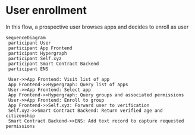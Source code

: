 # User enrollment

In this flow, a prospective user browses apps and decides to enroll as user

```mermaid
sequenceDiagram
 participant User
 participant App Frontend
 participant Hypergraph
 participant Self.xyz
 participant Smart Contract Backend
 participant ENS

 User->>App Frontend: Visit list of app
 App Frontend->>Hypergraph: Query list of apps
 User->>App Frontend: Select app
 App Frontend->>Hypergraph: Query groups and associated permissions
 User->>App Frontend: Enroll to group
 App Frontend->>Self.xyz: Forward user to verification
 Self.xyz->>Smart Contract Backend: Return verified age and citizenship
 Smart Contract Backend->>ENS: Add text record to capture requested permissions

```